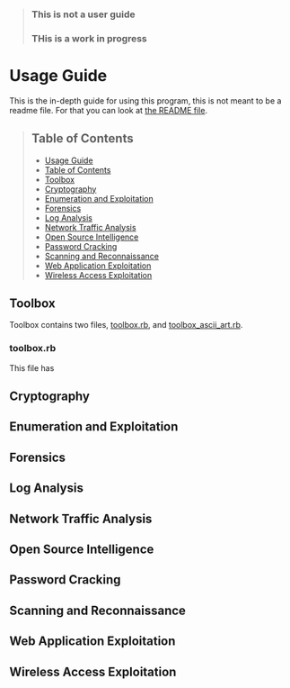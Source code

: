 > ### This is not a user guide
> ### THis is a work in progress


# Usage Guide

This is the in-depth guide for using this program, this is not meant to be a readme file. For that you can look at [the README file](README.md).

> ## Table of Contents
>
> - [Usage Guide](#usage-guide)
> - [Table of Contents](#table-of-contents)
> - [Toolbox](#toolbox)
> - [Cryptography](#cryptography)
> - [Enumeration and Exploitation](#enumeration-and-exploitation)
> - [Forensics](#forensics)
> - [Log Analysis](#log-analysis)
> - [Network Traffic Analysis](#network-traffic-analysis)
> - [Open Source Intelligence](#open-source-intelligence)
> - [Password Cracking](#password-cracking)
> - [Scanning and Reconnaissance](#scanning-and-reconnaissance)
> - [Web Application Exploitation](#web-application-exploitation)
> - [Wireless Access Exploitation](#wireless-access-exploitation)

## Toolbox

Toolbox contains two files, [toolbox.rb](/lib/toolbox/toolbox.rb), and [toolbox_ascii_art.rb](/lib/toolbox/toolbox_ascii_art.rb).

### toolbox.rb
This file has

## Cryptography

## Enumeration and Exploitation

## Forensics

## Log Analysis

## Network Traffic Analysis

## Open Source Intelligence

## Password Cracking

## Scanning and Reconnaissance

## Web Application Exploitation

## Wireless Access Exploitation
